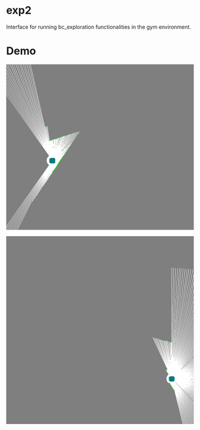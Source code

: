 # exp2
Interface for running bc_exploration functionalities in the gym environment.

# Demo
![Alt Text](demo/ColoredEgoCostmapRandomAisleTurnEnv.gif)

![Alt Text](demo/ComplexCostmapRandomAisleTurnEnv.gif)
